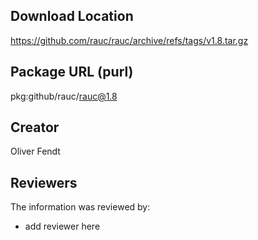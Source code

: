 ## Download Location

https://github.com/rauc/rauc/archive/refs/tags/v1.8.tar.gz

## Package URL (purl)

pkg:github/rauc/rauc@1.8

## Creator

Oliver Fendt

## Reviewers

The information was reviewed by:

* add reviewer here
